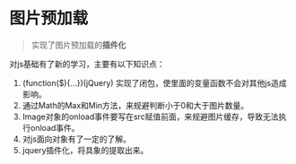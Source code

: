 # 图片预加载
> 实现了图片预加载的**插件化**

对js基础有了新的学习，主要有以下知识点：
1. (function($){...})(jQuery) 实现了闭包，使里面的变量函数不会对其他js造成影响。
2. 通过Math的Max和Min方法，来规避判断小于0和大于图片数量。
3. Image对象的onload事件要写在src赋值前面，来规避图片缓存，导致无法执行onload事件。
3. 对js面向对象有了一定的了解。
4. jquery插件化，将具象的提取出来。
